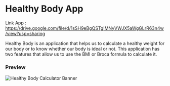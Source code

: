 # Healthy Body App

Link App : https://drive.google.com/file/d/1sSH9eBgQSTgIMNyVWJX5aWgGLrR63n4w/view?usp=sharing

Healthy Body is an application that helps us to calculate a healthy weight for our body or to know whether our body is ideal or not. This application has two features that allow us to use the BMI or Broca formula to calculate it.

<h3>Preview</h3>

![Healthy Body Calculator Banner](https://user-images.githubusercontent.com/79519141/150279679-0b5c613b-e244-4c4f-a875-c227c5c4a973.png)
